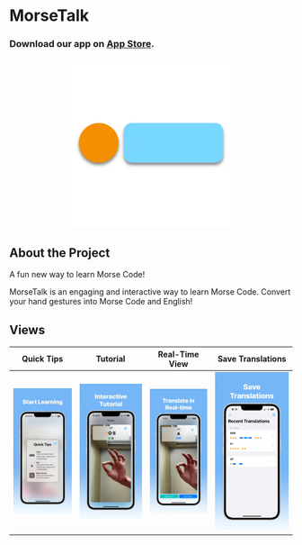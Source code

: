 # MorseTalk 
### Download our app on [App Store](https://apps.apple.com/us/app/morsetalk-immerse-in-morse/id6447790090/).

<p align="center"><img src="images/logo.png" width="300" ></p>



## About the Project

A fun new way to learn Morse Code!

MorseTalk is an engaging and interactive way to learn Morse Code. Convert your hand gestures into Morse Code and English!

## Views

| Quick Tips | Tutorial | Real-Time View | Save Translations |
|:----:|:----:|:----:|:----:|
|<img src="images/tutorial.png" width="200">|<img src="images/view.png" width="200"> | <img src="images/real-time.png" width="200" > | <img src="images/save.png" width="200" >|
